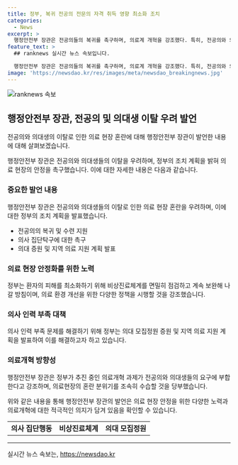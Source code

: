 ```yaml
---
title: 정부, 복귀 전공의 전문의 자격 취득 영향 최소화 조치
categories:
  - News
excerpt: >
  행정안전부 장관은 전공의들의 복귀를 촉구하며, 의료계 개혁을 강조했다. 특히, 전공의와 의대생들의 요구를 반영하는 정책을 추진하며, 의료체계를 개선하고 대화를 통해 의료개혁 방안을 모색할 것을 호소했다. 부족한 의사 수 문제를 해결하기 위해 의대 모집정원 증원 및 의대생들의 실력을 키우기 위한 지원책을 발표했다. 또한, 환자의 피해를 최소화하기 위해 비상진료체계를 점검하고 보완할 계획이라고 밝혔다.
feature_text: >
  ## ranknews 실시간 뉴스 속보입니다.

  행정안전부 장관은 전공의들의 복귀를 촉구하며, 의료계 개혁을 강조했다. 특히, 전공의와 의대생들의 요구를 반영하는 정책을 추진하며, 의료체계를 개선하고 대화를 통해 의료개혁 방안을 모색할 것을 호소했다. 부족한 의사 수 문제를 해결하기 위해 의대 모집정원 증원 및 의대생들의 실력을 키우기 위한 지원책을 발표했다. 또한, 환자의 피해를 최소화하기 위해 비상진료체계를 점검하고 보완할 계획이라고 밝혔다.
image: 'https://newsdao.kr/res/images/meta/newsdao_breakingnews.jpg'
---
```


<p><img src="https://newsdao.kr/res/images/meta/newsdao_breakingnews.jpg" alt="ranknews 속보" /></p>

<h2 data-ke-size="size26">행정안전부 장관, 전공의 및 의대생 이탈 우려 발언</h2>

<p>전공의와 의대생의 이탈로 인한 의료 현장 혼란에 대해 행정안전부 장관이 발언한 내용에 대해 살펴보겠습니다.</p>

<p data-ke-size="size16">행정안전부 장관은 전공의와 의대생들의 이탈을 우려하며, 정부의 조치 계획을 밝혀 의료 현장의 안정을 촉구했습니다. 이에 대한 자세한 내용은 다음과 같습니다.</p>

<h3 data-ke-size="size24">중요한 발언 내용</h3>

<p data-ke-size="size16">행정안전부 장관은 전공의와 의대생들의 이탈로 인한 의료 현장 혼란을 우려하며, 이에 대한 정부의 조치 계획을 발표했습니다.</p>

<ul>
<li>전공의의 복귀 및 수련 지원</li>
<li>의사 집단탁구에 대한 촉구</li>
<li>의대 증원 및 지역 의료 지원 계획 발표</li>
</ul>

<h3 data-ke-size="size24">의료 현장 안정화를 위한 노력</h3>

<p data-ke-size="size16">정부는 환자의 피해를 최소화하기 위해 비상진료체계를 면밀히 점검하고 계속 보완해 나갈 방침이며, 의료 환경 개선을 위한 다양한 정책을 시행할 것을 강조했습니다.</p>

<h3 data-ke-size="size24">의사 인력 부족 대책</h3>

<p data-ke-size="size16">의사 인력 부족 문제를 해결하기 위해 정부는 의대 모집정원 증원 및 지역 의료 지원 계획을 발표하여 이를 해결하고자 하고 있습니다.</p>

<h3 data-ke-size="size24">의료개혁 방향성</h3>

<p data-ke-size="size16">행정안전부 장관은 정부가 추진 중인 의료개혁 과제가 전공의와 의대생들의 요구에 부합한다고 강조하며, 의료현장의 혼란 분위기를 조속히 수습할 것을 당부했습니다.</p>

<p data-ke-size="size16">위와 같은 내용을 통해 행정안전부 장관의 발언은 의료 현장 안정을 위한 다양한 노력과 의료개혁에 대한 적극적인 의지가 담겨 있음을 확인할 수 있습니다.</p>

<table>
    <tr>
        <td style="text-align: center; height: 17px;"><b>의사 집단행동</b></td>
        <td style="text-align: center; height: 17px;"><b>비상진료체계</b></td>
        <td style="text-align: center; height: 17px;"><b>의대 모집정원</b></td>
    </tr>
</table>

<p><hr></p>
실시간 뉴스 속보는, <a href="https://newsdao.kr" rel="dofollow">https://newsdao.kr</a>


